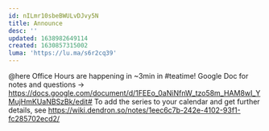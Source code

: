 ```yaml
---
id: nILmr10sbeBWULvDJvy5N
title: Announce
desc: ''
updated: 1638982649114
created: 1630857315002
luma: 'https://lu.ma/s6r2cq39'
---
```


@here
Office Hours are happening in ~3min in #teatime! 
Google Doc for notes and questions -> https://docs.google.com/document/d/1FEEo_0aNiNfnW_tzo58m_HAM8wI_YMujHmKUaNBSzBk/edit# 
To add the series to your calendar and get further details, see https://wiki.dendron.so/notes/1eec6c7b-242e-4102-93f1-fc285702ecd2/

